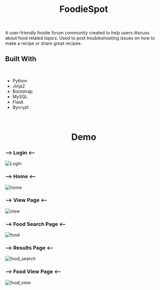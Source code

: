 <h1 align="center"> FoodieSpot </h1>
<br/>

<p> A user-friendly foodie forum community created to help users discuss about food related topics. Used to post troubleshooting issues on how to make a recipe or share great recipes.<p/>

<h2> Built With </h2>
<br/>

- Python
- Jinja2
- Bootstrap
- MySQL
- Flask
- Bycrypt

<br/>

<h1 align="center"> Demo </h1>
<h3> --> Login <-- </h3>
  
  ![Login](https://user-images.githubusercontent.com/97468788/172998393-0d6be61e-0799-4c97-b003-f20d2baee518.png)

<h3> --> Home <-- </h3>
  
  ![home](https://user-images.githubusercontent.com/97468788/172998400-87acb276-6782-42c7-94e3-c83b7ad6674e.png)
  
<h3> --> View Page <-- </h3>
  
  ![view](https://user-images.githubusercontent.com/97468788/172998405-e89c6c43-98fa-4b47-a682-34c540f67341.png)

<h3> --> Food Search Page <-- </h3>
  
  ![food](https://user-images.githubusercontent.com/97468788/172998407-743ee134-15db-4662-b21e-a41d73fa917e.png)
  
<h3> --> Results Page <-- </h3>
  
  ![food_search](https://user-images.githubusercontent.com/97468788/172998411-eb307fc5-19f0-4323-be13-e0124b7d160f.png)

<h3> --> Food View Page <-- </h3>
  
![food_view](https://user-images.githubusercontent.com/97468788/172998433-6ac99d92-ab1b-46e8-81ab-1e3e896dcb8b.png)
